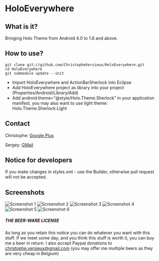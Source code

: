 # HoloEverywhere
## What is it?
Bringing Holo Theme from Android 4.0 to 1.6 and above.
## How to use?
```
git clone git://github.com/ChristopheVersieux/HoloEverywhere.git
cd HoloEverywhere
git submodule update --init
```
* Import HoloEverywhere and ActionBarSherlock into Eclipse
* Add HoloEverywhere project as library into your project (Properties/Android/Library/Add)
* Add android:theme="@style/Holo.Theme.Sherlock" in your application manifest, you may also want to use light theme: Holo.Theme.Sherlock.Light

## Contact
Christophe: [Google Plus](https://plus.google.com/108315424589085456181/posts "Google Plus")

Sergey: [GMail](mailto:prototypegamez@gmail.com "Send email to Sergey")

## Notice for developers
If you make changes in styles.xml - use the Builder, otherwise pull request will not be accepted.

## Screenshots
![Screenshot 1](https://raw.github.com/ChristopheVersieux/HoloEverywhere/master/screen1.png "Screenshot 1")
![Screenshot 2](https://raw.github.com/ChristopheVersieux/HoloEverywhere/master/screen2.png "Screenshot 2")
![Screenshot 3](https://raw.github.com/ChristopheVersieux/HoloEverywhere/master/screen3.png "Screenshot 3")
![Screenshot 4](https://raw.github.com/ChristopheVersieux/HoloEverywhere/master/screen4.png "Screenshot 4")
![Screenshot 5](https://raw.github.com/ChristopheVersieux/HoloEverywhere/master/screen5.png "Screenshot 5")
![Screenshot 6](https://raw.github.com/ChristopheVersieux/HoloEverywhere/master/screen6.png "Screenshot 6")

##### THE BEER-WARE LICENSE
As long as you retain this notice you can do whatever you want with this stuff.
If we meet some day, and you think this stuff is worth it, you can buy me a beer in return.
I also accept Paypal donations to christophe.versieux@gmail.com (you may offer me multiple beers as they are very cheap in Belgium)
